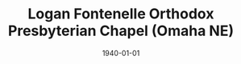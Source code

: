 ---
date: &id001 1940-01-01
end_date: 1946-01-01
location:
  address: null
  city: Omaha
  state: NE
minister:
- end: 1941-01-01
  name: Jack Zandstra
  start: 1940-01-01
  type: Pastor
- end: 1945-01-01
  name: Robert Brown
  start: 1941-01-01
  type: Pastor
- end: 1946-01-01
  name: Reginald Voorhees
  start: 1945-01-01
  type: Pastor
ministers:
- Jack Zandstra
- Robert Brown
- Reginald Voorhees
name: Logan Fontenelle Orthodox Presbyterian Chapel
names: null
origination_date: *id001
raw_data: 'NEBRASKA Omaha

  Logan Fontenelle Orthodox Presbyterian Chapel  (1940-1946)

  Pastors: Jack Zandstra, 1940-41

  Robert Brown, 1941-45

  Reginald V oorhees, 1945-46

  '
received_from: null
states:
- NE
status:
  active: false
  end_date: null
  reason: null
  received_from: null
  withdrawal_to: null
title: Logan Fontenelle Orthodox Presbyterian Chapel (Omaha NE)
year_established:
- 1940

---
